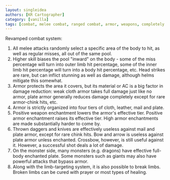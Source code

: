 ```yaml
---
layout: singleidea
authors: [KR Cartographer]
category: [vanilla]
tags: [combat, melee combat, ranged combat, armor, weapons, completely new system]
---
```

Revamped combat system:
1. All melee attacks randomly select a specific area of the body to hit, as well as regular misses, all out of the same pool.
2. Higher skill biases the pool "inward" on the body - some of the miss percentage will turn into outer limb hit percentage, some of the inner limb hit percentage will turn into a body hit percentage, etc. Head strikes are rare, but can inflict stunning as well as damage, although helms mitigate this somewhat.
3. Armor protects the area it covers, but its material or AC is a big factor in damage reduction: weak cloth armor takes full damage just like no armor, plate armor generally reduces damage completely except for rare armor-chink hits, etc.
4. Armor is strictly organized into four tiers of cloth, leather, mail and plate.
5. Positive weapon enchantment lowers the armor's effective tier. Positive armor enchantment raises its effective tier. High armor enchantments are made substantially harder to come by.
6. Thrown daggers and knives are effectively useless against mail and plate armor, except for rare chink hits. Bow and arrow is useless against plate armor unless enchanted. Crossbow, however, is still useful against it. However, a successful shot deals a lot of damage.
7. On the monster side, many monsters (e.g. dragons) have effective full-body enchanted plate. Some monsters such as giants may also have powerful attacks that bypass armor.
8. Along with the limb-targeting system, it is also possible to break limbs. Broken limbs can be cured with prayer or most types of healing.
